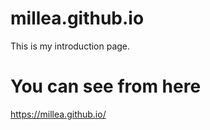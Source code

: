 # millea.github.io
This is my introduction page.

# You can see from here
https://millea.github.io/
